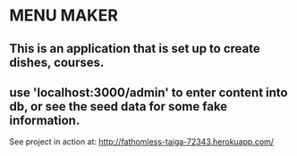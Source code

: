 
# MENU MAKER

## This is an application that is set up to create dishes, courses.

## use 'localhost:3000/admin' to enter content into db, or see the seed data for some fake information.


See project in action at:
http://fathomless-taiga-72343.herokuapp.com/
